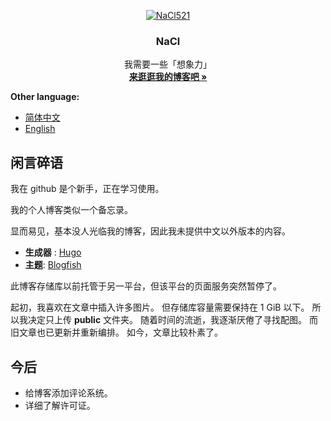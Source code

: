 <div align="center">

  [![NaCl521][user-logo]][blog-link]

  <h3>NaCl</h3>

  我需要一些「想象力」
  <br>
  <strong>[来逛逛我的博客吧 »][blog-link]</strong>
  <br>
</div>

**Other language:**

* [简体中文](README.md)
* [English](README.en.md)

## 闲言碎语

我在 github 是个新手，正在学习使用。

我的个人博客类似一个备忘录。

显而易见，基本没人光临我的博客，因此我未提供中文以外版本的内容。

* **生成器** : [Hugo][hugo-link]
* **主题**: [Blogfish][blowfish-link]

此博客存储库以前托管于另一平台，但该平台的页面服务突然暂停了。

起初，我喜欢在文章中插入许多图片。
但存储库容量需要保持在 1 GiB 以下。
所以我决定只上传 **public** 文件夹。
随着时间的流逝，我逐渐厌倦了寻找配图。
而旧文章也已更新并重新编排。
如今，文章比较朴素了。

## 今后

* 给博客添加评论系统。
* 详细了解许可证。

[blog-link]:      https://nacl521.github.io
[user-logo]:      https://avatars.githubusercontent.com/u/169966827

[hugo-link]:      https://gohugo.io
[blowfish-link]:  https://blowfish.page
